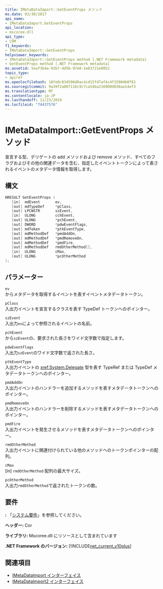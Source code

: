 ```yaml
---
title: IMetaDataImport::GetEventProps メソッド
ms.date: 03/30/2017
api_name:
- IMetaDataImport.GetEventProps
api_location:
- mscoree.dll
api_type:
- COM
f1_keywords:
- IMetaDataImport::GetEventProps
helpviewer_keywords:
- IMetaDataImport::GetEventProps method [.NET Framework metadata]
- GetEventProps method [.NET Framework metadata]
ms.assetid: 5eaf3b4a-92b7-4d5b-97e0-1e83721e0052
topic_type:
- apiref
ms.openlocfilehash: 18fe0c834506d0ac4cd15fd7af4c4f15904b0f81
ms.sourcegitcommit: 9a39f2a06f110c9c7ca54ba216900d038aa14ef3
ms.translationtype: MT
ms.contentlocale: ja-JP
ms.lasthandoff: 11/23/2019
ms.locfileid: "74437576"
---
```

# <a name="imetadataimportgeteventprops-method"></a>IMetaDataImport::GetEventProps メソッド
宣言する型、デリゲートの add メソッドおよび remove メソッド、すべてのフラグおよびその他の関連データを含む、指定したイベントトークンによって表されるイベントのメタデータ情報を取得します。  
  
## <a name="syntax"></a>構文  
  
```cpp  
HRESULT GetEventProps (  
   [in]  mdEvent       ev,  
   [out] mdTypeDef     *pClass,   
   [out] LPCWSTR       szEvent,   
   [in]  ULONG         cchEvent,   
   [out] ULONG         *pchEvent,   
   [out] DWORD         *pdwEventFlags,  
   [out] mdToken       *ptkEventType,  
   [out] mdMethodDef   *pmdAddOn,   
   [out] mdMethodDef   *pmdRemoveOn,   
   [out] mdMethodDef   *pmdFire,   
   [out] mdMethodDef   rmdOtherMethod[],   
   [in]  ULONG         cMax,  
   [out] ULONG         *pcOtherMethod  
);  
```  
  
## <a name="parameters"></a>パラメーター  
 `ev`  
 からメタデータを取得するイベントを表すイベントメタデータトークン。  
  
 `pClass`  
 入出力イベントを宣言するクラスを表す TypeDef トークンへのポインター。  
  
 `szEvent`  
 入出力`ev`によって参照されるイベントの名前。  
  
 `pchEvent`  
 から`szEvent`の、要求された長さをワイド文字数で指定します。  
  
 `pdwEventFlags`  
 入出力`szEvent`のワイド文字数で返された長さ。  
  
 `ptkEventType`  
 入出力イベントの <xref:System.Delegate> 型を表す TypeRef または TypeDef メタデータトークンへのポインター。  
  
 `pmdAddOn`  
 入出力イベントのハンドラーを追加するメソッドを表すメタデータトークンへのポインター。  
  
 `pmdRemoveOn`  
 入出力イベントのハンドラーを削除するメソッドを表すメタデータトークンへのポインター。  
  
 `pmdFire`  
 入出力イベントを発生させるメソッドを表すメタデータトークンへのポインター。  
  
 `rmdOtherMethod`  
 入出力イベントに関連付けられている他のメソッドへのトークンポインターの配列。  
  
 `cMax`  
 [in] `rmdOtherMethod` 配列の最大サイズ。  
  
 `pcOtherMethod`  
 入出力`rmdOtherMethod`で返されたトークンの数。  
  
## <a name="requirements"></a>要件  
 **:** 「[システム要件](../../../../docs/framework/get-started/system-requirements.md)」を参照してください。  
  
 **ヘッダー:** Cor  
  
 **ライブラリ:** Mscoree.dll にリソースとして含まれています  
  
 **.NET Framework のバージョン:** [!INCLUDE[net_current_v10plus](../../../../includes/net-current-v10plus-md.md)]  
  
## <a name="see-also"></a>関連項目

- [IMetaDataImport インターフェイス](../../../../docs/framework/unmanaged-api/metadata/imetadataimport-interface.md)
- [IMetaDataImport2 インターフェイス](../../../../docs/framework/unmanaged-api/metadata/imetadataimport2-interface.md)
